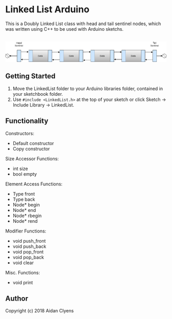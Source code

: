 # Linked List Arduino
This is a Doubly Linked List class with head and tail sentinel nodes, which was written using C++ to be used with Arduino sketchs.

<br />
<img src="./../docs/images/linked-list.png" width="700px" />
<br />

## Getting Started
1. Move the LinkedList folder to your Arduino libraries folder, contained in your sketchbook folder.
2. Use `#include <LinkedList.h>` at the top of your sketch or click Sketch -> Include Library -> LinkedList.

## Functionality
Constructors:
- Default constructor
- Copy constructor

Size Accessor Functions:
- int size
- bool empty

Element Access Functions:
- Type front
- Type back
- Node* begin
- Node* end
- Node* rbegin
- Node* rend

Modifier Functions:
- void push_front
- void push_back
- void pop_front
- void pop_back
- void clear

Misc. Functions:
- void print

## Author
Copyright (c) 2018 Aidan Clyens

